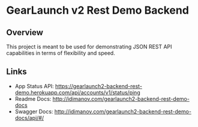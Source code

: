 # GearLaunch v2 Rest Demo Backend

## Overview
This project is meant to be used for demonstrating JSON REST API capabilities in terms of flexibility and speed.

## Links
- App Status API: https://gearlaunch2-backend-rest-demo.herokuapp.com/api/accounts/v1/status/ping
- Readme Docs: http://idimanov.com/gearlaunch2-backend-rest-demo-docs
- Swagger Docs: http://idimanov.com/gearlaunch2-backend-rest-demo-docs/api/#/
